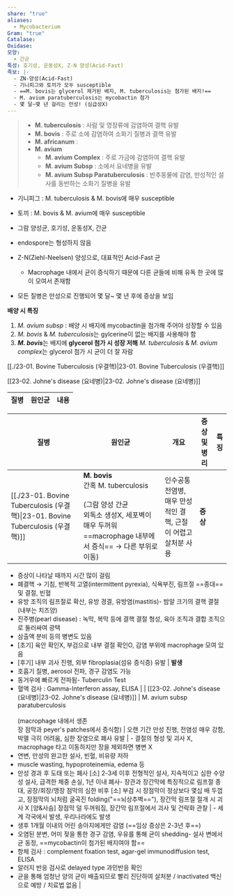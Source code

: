 ```yaml
---
share: "true"
aliases:
  - Mycobacterium
Gram: "true"
Catalase: 
Oxidase: 
모양:
  - 간균
특성: 호기성, 운동성X, Z-N 양성(Acid-Fast)
족보: |-
  - ZN-양성(Acid-Fast)
  - 기니피그와 토끼가 모두 susceptible
  - ==M. bovis는 glycerol 제거된 배지, M. tuberculosis는 첨가된 배지!==
  - M. avium paratuberculosis는 mycobactin 첨가
  - 몇 달~몇 년 걸리는 만성! (심급성X)
---
```


> - **M. tuberculosis** : 사람 및 영장류에 감염하여 결핵 유발
> - **M. bovis** : 주로 소에 감염하여 소화기 질병과 결핵 유발
> - **M. africanum** : 
> - **M. avium**
> 	- **M. avium Complex** : 주로 가금에 감염하여 결핵 유발
> 	- **M. avium Subsp** : 소에서 요네병을 유발
> 	- **M. avium Subsp Paratuberculosis** : 반추동물에 감염, 만성적인 설사를 동반하는 소화기 질병을 유발

- 기니피그 : M. tuberculosis & M. bovis에 매우 susceptible
- 토끼 : M. bovis  & M. avium에 매우 susceptible

- 그람 양성균, 호기성, 운동성X, 간균
- endospore는 형성하지 않음
- Z-N(Ziehl-Neelsen) 양성으로, 대표적인 Acid-Fast 균
	- Macrophage 내에서 균이 증식하기 때문에 다른 균들에 비해 유독 한 곳에 많이 모여서 존재함
- 모든 질병은 만성으로 진행되어 몇 달~ 몇 년 후에 증상을 보임

**배양 시 특징**
1) *M. avium subsp* : 배양 시 배지에 mycobactin을 첨가해 주어야 성장할 수 있음
2) *M. bovis* & *M. tuberculosis*는 gylcerine이 없는 배지를 사용해야 함
3) ***M. bovis***는 배지에 **glycerol 첨가 시 성장 저해**
   *M. tuberculosis* & *M. avium complex*는 glycerol 첨가 시 균이 더 잘 자람

[[./23-01. Bovine Tuberculosis (우결핵)|23-01. Bovine Tuberculosis (우결핵)]]

[[23-02. Johne's disease (요네병)|23-02. Johne's disease (요네병)]]


| 질병 | 원인균 | 내용 |
| -- | --- | -- |


| 질병                                                                                                        | 원인균                                                                                                             | 개요                                               | 증상 및 병리                                                                                                                                                                                                                                                                                                                                                                     | 특징                                                                                                                                                                                                                                                                                                                                        |
| --------------------------------------------------------------------------------------------------------- | --------------------------------------------------------------------------------------------------------------- | ------------------------------------------------ | --------------------------------------------------------------------------------------------------------------------------------------------------------------------------------------------------------------------------------------------------------------------------------------------------------------------------------------------------------------------------- | ----------------------------------------------------------------------------------------------------------------------------------------------------------------------------------------------------------------------------------------------------------------------------------------------------------------------------------------- |
| [[./23-01. Bovine Tuberculosis (우결핵)\|23-01. Bovine Tuberculosis (우결핵)]] | **M. bovis**<br>간혹 M. tuberculosis<br><br>(그람 양성 간균<br>외독소 생성X, 세포벽이 매우 두꺼워 ==macrophage 내부에서 증식== → 다른 부위로 이동) | 인수공통전염병, 매우 만성적인 결핵, 근절이 어렵고 살처분 사용              | **증상**
- 증상이  나타날 때까지 시간 많이 걸림
- 폐결핵 → 기침, 반복적 고열(intermittent pyrexia), 식욕부진, 림프절 ==종대== 및 결절, 빈혈
- 유방 조직의 림프절로 확산, 유방 경결, 유방염(mastitis)- 밤알 크기의 결핵 결절(내부는 치즈양)
- 진주병(pearl disease) : 녹막, 복막 등에 결핵 결절 형성, 육아 조직과 결합 조직으로 둘러싸여 광택
- 삼출액 분비 등의 병변도 있음
- [초기] 육안 확인X, 부검으로 내부 결절 확인O, 감염 부위에 macrophage 모여 있음
- [후기] 내부 괴사 진행, 외부 fibroplasia(섬유 증식증) 유발                     | **발생**
- 호흡기 질병, aerosol 전파, 경구 감염도 가능
- 동거우에 빠르게 전파됨- Tuberculin Test
- 혈액 검사 : Gamma-Interferon assay, ELISA                                                                                                                                                                                                                            |
| [[23-02. Johne's disease (요네병)\|23-02. Johne's disease (요네병)]]         | M. avium subsp paratuberculosis<br><br>(macrophage 내에서 생존<br>장 점막과 peyer's patches에서 증식함)                       | 오랜 기간 만성 진행, 전염성 매우 강함, 박멸 극히 어려움, 심한 장염으로 폐사 유발 | - 결절의 형성 및 괴사 X, macrophage 타고 이동하지만 장을 제외하면 병변 X
- 연변, 만성의 완고한 설사, 빈혈, 비유량 저하
- muscle wasting, hypoproteinemia, edema 등
- 만성 경과 후 도태 또는 폐사
[소] 2-3세 이후 전형적인 설사, 지속적이고 심한 수양성 설사, 급격한 체중 손실, 1년 이내 폐사- 장관과 장간막에 특징적으로 림프절 종대, 공장/회장/맹장 점막의 심한 비후
[소] 부검 시 장점막이 정상보다 몇십 배 두껍고, 장점막의 뇌처럼 굴곡진 folding("==뇌상추벽=="), 장간막 림프절 절개 시 괴사 X
[양&사슴] 장점막 덜 두꺼워짐, 장간막 림프절에서 괴사 및 건락화 관찰 | - 세계 각국에서 발생, 우리나라에도 발생
- 생후 1개월 이내의 어린 송아지에게만 감염 (==임상 증상은 2-3년 후==)
- 오염된 분변, 어미 젖을 통한 경구 감염, 우유를 통해 균이 shedding- 설사 변에서 균 동정, ==mycobactin이 첨가된 배지여야 함==
- 항체 검사 : complement fixation test, agar-gel immunodiffusion test, ELISA
- 알러지 반응 검사로 delayed type 과민반응 확인
- 균을 통해 엄청난 양의 균이 배출되므로 빨리 진단하여 살처분 / inactivated 백신으로 예방 / 치료법 없음 |


